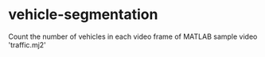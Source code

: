 # vehicle-segmentation
Count the number of vehicles in each video frame of MATLAB sample video 'traffic.mj2'
